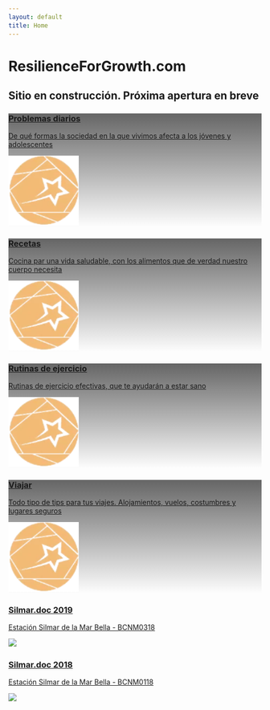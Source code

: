 ```yaml
---
layout: default
title: Home
---
```


# ResilienceForGrowth.com


## Sitio en construcción. Próxima apertura en breve


<div class="fila trjt-flotantes">
 
<!-- PROBLEMAS DIARIOS  -->
<div class="tarjeta">
  <a href="#" target="_blank" rel="noopener">
<div class="txt" style="background: linear-gradient(to top, rgba(255,255,255,0), rgba(0, 0, 0, 0.6)), url('https://fundacionraed.org/wp-content/uploads/2024/07/portada-informe-Mar-Bella-variada-sargo-o-mojarra-Diplodus-vulgaris-pez.webp');">
<div><h3>Problemas diarios</h3>
<p>De qué formas la sociedad en la que vivimos afecta a los jóvenes y adolescentes</p> </div>
<img decoding="async" src="/assets/img/logo-RFG-web.webp" width="140"></div><!-- .txt -->
  </a></div>
  
  
  <!-- TARJETA RECETAS -->
  <div class="tarjeta"> <!-- col-g-4 -->
  <a href="#" target="_blank" rel="noopener">
  <div class="txt" style="background: linear-gradient(to top, rgba(255,255,255,0), rgba(0, 0, 0, 0.6)), url('https://fundacionraed.org/wp-content/uploads/2022/07/caballito-de-mar-portada-informe-mar-Bella-2021.webp');;">
    <div><h3>Recetas</h3>
      <p>Cocina par una vida saludable, con los alimentos que de verdad nuestro cuerpo necesita</p> </div>
    <img decoding="async" src="/assets/img/logo-RFG-web.webp" width="140">
    </div><!-- .txt -->
</a>
</div>
  
<!-- TARJETA RUTINAS DE EJERCICIO -->
<div class="tarjeta"> <!-- col-g-4 -->
  <a href="https://fundacionraed.org/wp-content/uploads/2021/06/Final-de-Grau-Helena-Vela-Protocol-de-Mostreig-de-Microplastics-i-Altres-Contaminants-2021_cmpr.pdf" target="_blank" rel="noopener">
  <div class="txt" style="background: linear-gradient(to top, rgba(255,255,255,0), rgba(0, 0, 0, 0.6)), url('https://fundacionraed.org/wp-content/uploads/2022/07/protocolo-muestreo-microplasticos-en-playas-litoral-cataluna-vrtl.webp');;">
    <div><h3>Rutinas de ejercicio</h3>
      <p>Rutinas de ejercicio efectivas, que te ayudarán a estar sano</p> </div>
    <img decoding="async" src="/assets/img/logo-RFG-web.webp" width="140">
    </div><!-- .txt -->
</a>
</div>


<!--  TARJETA VIAJAR  -->
<div class="tarjeta">
  <a href="#" target="_blank" rel="noopener">
  <div class="txt" style="background:  linear-gradient(to top, rgba(255,255,255,0), rgba(0, 0, 0, 0.6)), url('https://fundacionraed.org/wp-content/uploads/2022/07/nudibranquio-portada-informe-mar-Bella-2020.webp');">
    <div><h3>Viajar</h3>
    <p>Todo tipo de tips para tus viajes. Alojamientos, vuelos, costumbres y lugares seguros</p> </div>
    <img decoding="async" src="/assets/img/logo-RFG-web.webp" width="140">
    </div><!-- .txt -->
</a>
</div>
  
  <div class="tarjeta">
  <a href="https://fundacionraed.org/wp-content/uploads/2021/05/informe-Silmar.doc-2019-estacion-de-la-Mar-Bella-cmpr.pdf" target="_blank" rel="noopener">
  <div class="txt" style="background: url('https://fundacionraed.org/wp-content/uploads/2022/07/caballito-de-mar-portada-informe-mar-Bella-2019.webp');">
    <div><h3>Silmar.doc 2019</h3>
      <p>Estación Silmar de la Mar Bella - BCNM0318</p> </div>
    <img decoding="async" src="https://fundacionraed.org/wp-content/uploads/2022/07/Diagonal-Mar-logo.webp" width="140">
    </div><!-- .txt -->
</a>
</div><!-- .tarjeta -->
  
<div class="tarjeta">
  <a href="https://fundacionraed.org/wp-content/uploads/2021/05/Silmar.doc-2018-Diagonal-Mar-Mar-Bella-RMVM-080119-cmpr.pdf" target="_blank" rel="noopener">
  <div class="txt" style="background: url('https://fundacionraed.org/wp-content/uploads/2022/07/pluma-de-mar-gusano-poliqueto-de-la-especie-Branchiomma-luctuosum-informe-mar-Bella-2018.webp');">
    <div><h3>Silmar.doc 2018</h3>
      <p>Estación Silmar de la Mar Bella - BCNM0118</p> </div>
    <img decoding="async" src="https://fundacionraed.org/wp-content/uploads/2022/07/Diagonal-Mar-logo.webp" width="140">
    </div><!-- .txt -->
</a>
</div><!-- .tarjeta -->
  
  
</div>